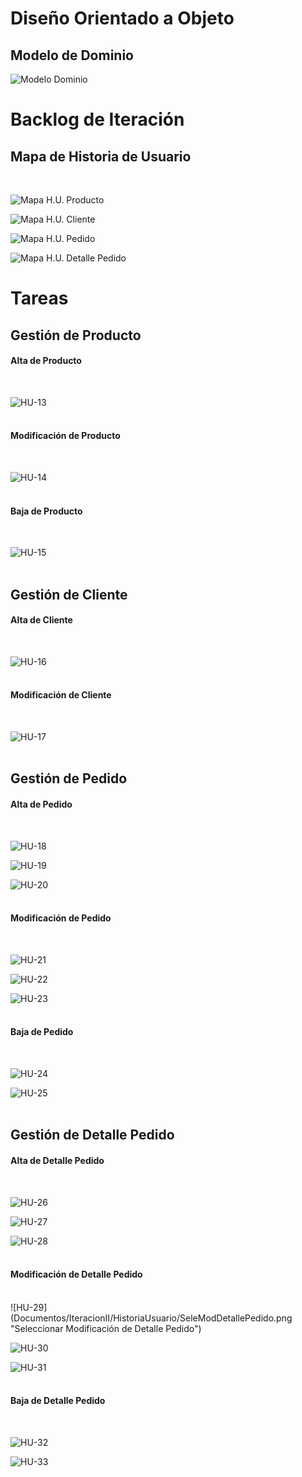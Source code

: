 # Diseño Orientado a Objeto

<h2>Modelo de Dominio</h2>

![Modelo Dominio](Documentos/IteracionII/ModeloDominio/ModeloDominioI.png "Modelo de Dominio")
<br>

# Backlog de Iteración

<h2>Mapa de Historia de Usuario</h2>
<br>

![Mapa H.U. Producto](Documentos/IteracionII/HistoriaUsuario/MHU-Producto.png "Mapa Historia de Usuario del Producto")
<br>

![Mapa H.U. Cliente](Documentos/IteracionII/HistoriaUsuario/MHU-Cliente.png "Mapa Historia de Usuario del Cliente")
<br>

![Mapa H.U. Pedido](Documentos/IteracionII/HistoriaUsuario/MHU-Pedido.png "Mapa Historia de Usuario del Pedido")
<br>

![Mapa H.U. Detalle Pedido](Documentos/IteracionII/HistoriaUsuario/MHU-DetallePedido.png "Mapa Historia de Usuario del Detalle Pedido")
<br>

# Tareas
<h2>Gestión de Producto</h2>
<h4>Alta de Producto</h4>
<br>

![HU-13](Documentos/IteracionII/HistoriaUsuario/ConfirmarAltaProducto.png "Confirmar Alta de Producto")
<br><br>

<h4>Modificación de Producto</h4>
<br>

![HU-14](Documentos/IteracionII/HistoriaUsuario/ConfirmarModificacionProducto.png "Confirmar Modificación de Producto")
<br><br>

<h4>Baja de Producto</h4>
<br>

![HU-15](Documentos/IteracionII/HistoriaUsuario/ConfirmarBajaProducto.png "Confirmar Baja de Producto")
<br><br>

<h2>Gestión de Cliente</h2>
<h4>Alta de Cliente</h4>
<br>

![HU-16](Documentos/IteracionII/HistoriaUsuario/ConfirmarAltaCliente.png "Confirmar Alta de Cliente")
<br><br>

<h4>Modificación de Cliente</h4>
<br>

![HU-17](Documentos/IteracionII/HistoriaUsuario/ConfirmarModificacionCliente.png "Confirmar Modificación de Cliente")
<br><br>

<h2>Gestión de Pedido</h2>
<h4>Alta de Pedido</h4>
<br>

![HU-18](Documentos/IteracionII/HistoriaUsuario/CrearPedido.png "Crear Pedido")
<br>

![HU-19](Documentos/IteracionII/HistoriaUsuario/CargarDatosPedido.png "Cargar Datos Pedido")
<br>

![HU-20](Documentos/IteracionII/HistoriaUsuario/ConfirmarAltaPedido.png "Confirmar Alta Pedido")
<br><br>

<h4>Modificación de Pedido</h4>
<br>

![HU-21](Documentos/IteracionII/HistoriaUsuario/SeleccionarPedido.png "Seleccionar Pedido")
<br>

![HU-22](Documentos/IteracionII/HistoriaUsuario/ModificarDatosPedido.png "Modificar Datos Pedido")
<br>

![HU-23](Documentos/IteracionII/HistoriaUsuario/ConfirmarModificacionPedido.png "Confirmar Modificacion Pedido")
<br><br>

<h4>Baja de Pedido</h4>
<br>

![HU-24](Documentos/IteracionII/HistoriaUsuario/SolicitarBajaPedido.png "Solicitar Baja Pedido")
<br>

![HU-25](Documentos/IteracionII/HistoriaUsuario/ConfirmarBajaPedido.png "Confirmar Baja Pedido")
<br><br>

<h2>Gestión de Detalle Pedido</h2>
<h4>Alta de Detalle Pedido</h4>
<br>

![HU-26](Documentos/IteracionII/HistoriaUsuario/CrearDetallePedido.png "Crear Detalle Pedido")
<br>

![HU-27](Documentos/IteracionII/HistoriaUsuario/CargarDatosDetallePedido.png "Cargar Datos Pedido")
<br>

![HU-28](Documentos/IteracionII/HistoriaUsuario/ConfirmarAltaDetallePedido.png "Confirmar Alta Pedido")
<br><br>

<h4>Modificación de Detalle Pedido</h4>
<br>
![HU-29](Documentos/IteracionII/HistoriaUsuario/SeleModDetallePedido.png "Seleccionar Modificación de Detalle Pedido")
<br>

![HU-30](Documentos/IteracionII/HistoriaUsuario/ModificarDetallePedido.png "Modificar Datos de Detalle de Pedido")
<br>

![HU-31](Documentos/IteracionII/HistoriaUsuario/ConfirmarModificacionDetallePedido.png "Confirmar Modificación de Detalle Pedido")
<br><br>

<h4>Baja de Detalle Pedido</h4>
<br>

![HU-32](Documentos/IteracionII/HistoriaUsuario/BajaDetallePedido.png "Baja de un Detalle de Pedido")
<br>

![HU-33](Documentos/IteracionII/HistoriaUsuario/ConfirmarBajaDetallePedido.png "Confirmar Baja de un Detalle Pedido")
<br><br>

